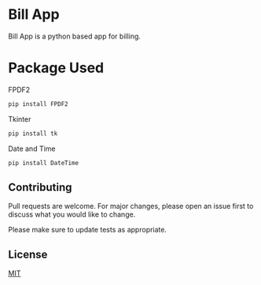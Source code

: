 # Bill App

Bill App is a python based app for billing.

# Package Used
FPDF2
```bash
pip install FPDF2
```

Tkinter
```bash
pip install tk
```

Date and Time
```bash
pip install DateTime
```

## Contributing
Pull requests are welcome. For major changes, please open an issue first to discuss what you would like to change.

Please make sure to update tests as appropriate.

## License
[MIT](https://choosealicense.com/licenses/mit/)
